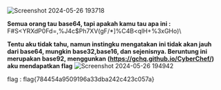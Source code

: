 ![Screenshot 2024-05-26 193718](https://github.com/aldisakti2/Writeup/assets/106227122/d930fdcc-1bb1-476e-aa9e-526592fd1e18)


**Semua orang tau base64, tapi apakah kamu tau apa ini :** F#S<YRXdP0Fd=,%J4c$Ph7XV(gF/*]%C4B<qlH+%3xGHo)\ 

**Tentu aku tidak tahu, namun instingku mengatakan ini tidak akan jauh dari base64, mungkin base32,base16, dan sejenisnya. Beruntung ini merupakan base92, menggunkan (https://gchq.github.io/CyberChef/) aku mendapatkan flag**
![Screenshot 2024-05-26 194942](https://github.com/aldisakti2/Writeup/assets/106227122/0fe41366-208a-4a30-a94d-be7c7afcc9cb)

flag : flag{784454a9509196a33dba242c423c057a}

